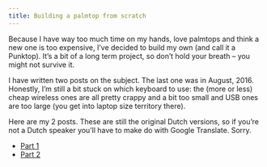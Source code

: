 ```yaml
---
title: Building a palmtop from scratch
---
```

Because I have way too much time on my hands, love palmtops and think a new one is too expensive, I’ve decided to build my own (and call it a Punktop). It’s a bit of a long term project, so don’t hold your breath – you might not survive it.

I have written two posts on the subject. The last one was in August, 2016. Honestly, I’m still a bit stuck on which keyboard to use: the (more or less) cheap wireless ones are all pretty crappy and a bit too small and USB ones are too large (you get into laptop size territory there).

Here are my 2 posts. These are still the original Dutch versions, so if you’re not a Dutch speaker you’ll have to make do with Google Translate. Sorry.

* [Part 1](./part-1.html)
* [Part 2](./part-2.html)
